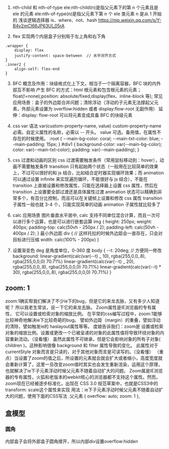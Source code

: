 1. nth-child 和 nth-of-type
   ele:nth-child(n)是指父元素下的第 n 个元素且是 ele 的元素
   ele:nth-of-type(n)是指父元素下第 n 个 ele 类元素
   n 是从 1 开始的
   浅谈逻辑选择器 is、where、not、hash
   https://mp.weixin.qq.com/s/Y-B4v2mCI66JP63UI_05rA

2. flex 实现两个内层盒子分别局于左上角和右下角

```
.wrapper {
    display: flex
    justify-content: space-between  // 水平对齐方式
}
.inner2 {
    align-self: flex-end
}
```

3. BFC
   概念及作用：块级格式化上下文，相当于一个隔离容器，BFC 块的内外部互不影响
   产生 BFC 的方式：html 根元素和包含根元素的元素；float(!=none);position: absolute/fixed;display(flex、inline-block 等);
   常见应用场景：盒子的外边距合并问题；清除浮动（浮动的子元素无法撑起父元素，外部元素设置为 overflow:hidden 或者 display:flow-root 无副作用）
   延伸：display: flow-root 可以将元素变成具备 BFC 的块级元素

4. css var 语法
   var(custom-property-name, value)
   custom-property-name 必需。自定义属性的名称，必需以 -- 开头。
   value 可选。备用值，在属性不存在的时候使用。
   :root {
   --main-bg-color: coral;
   --main-txt-color: blue;
   --main-padding: 15px;
   }
   #div1 {
   background-color: var(--main-bg-color);
   color: var(--main-txt-color);
   padding: var(--main-padding);
   }

5. css 过渡和动画的区别
   css 过渡需要触发条件（常用鼠标移动到：hover），动画不需要触发条件
   transition 只有起始两个状态（一般用在比较简单的效果上，不过可以很好的和 js 结合，比如结合定时器实现循环效果；而 animation 可以通过设置 infinite 来实现遍历循环，不能很好与 js 结合），不能在 transition 上直接设置和修改属性，只能在选择器上设置 css 属性，然后在 transition 上设置要全部过渡还是具体属性过渡
   animation 状态可以精确到非常多个，有百分比控制，而且可以在关键帧上设置和修改 css 属性
   transition 子属性一般也就 3-4 个，只能实现简单的动画
   animation 子属性就比较多了

6. calc 应用场景
   图片垂直水平居中, calc 支持不同单位混合计算，而且一次可以进行多个运算，也是可以进行嵌套运算
   img {
   height: 250px;
   weight: 400px;
   padding-top: calc(50vh - 250px / 2);
   padding-left: calc(50vh - 400px / 2);
   }
   最小外边距
   div { // 这样托拉的时候外边距会一直存在，只会对目标进行压缩
   width: calc(100% - 200px)
   }

7. 设置渐变色
   deg 是角度单位，0-360 度
   body {
   --t: 20deg; // 方便同一修改
   background:
   linear-gradient(calc(var(--t) _ 10), rgba(255,0,0,.8), rgba(255,0,0,0) 70.71%)
   linear-gradient(calc(var(--t) _ 20), rgba(255,0,0,.8), rgba(255,0,0,0) 70.71%)
   linear-gradient(calc(var(--t) \* 30), rgba(255,0,0,.8), rgba(255,0,0,0) 70.71%)
   }

## zoom: 1
zoom:1确实帮我们解决了不少ie下的bug，但是它的来龙去脉，又有多少人知道呢？
所以我老生常谈，说一下它的来龙去脉。
Zoom属性是IE浏览器的专有属性， 它可以设置或检索对象的缩放比例。
在平常的css编写过程中，zoom:1能够比较神奇地解决ie下比较奇葩的bug。
譬如外边距（margin）的重叠，譬如浮动的清除，譬如触发ie的 haslayout属性等等。
度娘告诉我们：zoom是 设置或检索对象的缩放比例。设置或更改一个已被呈递的对象的此属性值将导致环绕对象的内容重新流动。（没看懂）
虽然此属性不可继承，但是它会影响对象的所有子对象( children )。这种影响很像 background 和 filter 属性导致的变化。
此属性对于 currentStyle 对象而言是只读的，对于其他对象而言是可读写的。（没看懂）
（重点）当设置了zoom的值之后，所设置的元素就会就会扩大或者缩小，高度宽度就会重新计算了，这里一旦改变zoom值时其实也会发生重新渲染，运用这个原理，也就解决了ie下子元素浮动时候父元素不随着自动扩大的问题。
Zoom属是IE浏览器的专有属性，火狐和老版本的webkit核心的浏览器都不支持这个属性。然而，zoom现在已经被逐步标准化，出现在 CSS 3.0 规范草案中，也就是CSS3中的transform: scale这个属性来实现
用法：ie下子元素浮动时候父元素不随着自动扩大的问题，使用下面的CSS写法
.父元素 {   overflow: auto; zoom: 1   },

## 盒模型
### 圆角
内部盒子会将外部盒子圆角撑开，所以内部div设置overflow:hidden